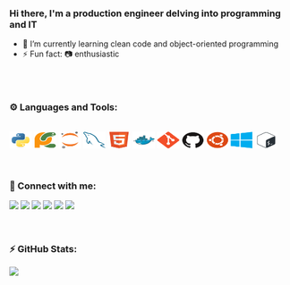 <h3> Hi there, I'm a production engineer delving into programming and IT</h3>
 
- 🌱 I’m currently learning clean code and object-oriented programming
- ⚡ Fun fact: 📷 enthusiastic
<br>
<br>

<h3>⚙️ Languages and Tools: </h3>
  <div style="display: inline_block"><br>
    <img align="center" alt="Schuck-Python" height="30" width="40" src="https://raw.githubusercontent.com/devicons/devicon/master/icons/python/python-original.svg">
    <img align="center" alt="Schuck-Pycharm" height="30" width="40" src="https://raw.githubusercontent.com/devicons/devicon/master/icons/pycharm/pycharm-original.svg">
    <img align="center" alt="Schuck-Jupyter" height="30" width="40" src="https://raw.githubusercontent.com/devicons/devicon/master/icons/jupyter/jupyter-original.svg">
    <img align="center" alt="Schuck-Mysql" height="30" width="40" src="https://raw.githubusercontent.com/devicons/devicon/master/icons/mysql/mysql-plain.svg">
    <img align="center" alt="Schuck-HTML" height="30" width="40" src="https://raw.githubusercontent.com/devicons/devicon/master/icons/html5/html5-original.svg">
    <img align="center" alt="Schuck-Docker" height="30" width="40" src="https://raw.githubusercontent.com/devicons/devicon/master/icons/docker/docker-original.svg">
    <img align="center" alt="Schuck-Git" height="30" width="40" src="https://raw.githubusercontent.com/devicons/devicon/master/icons/git/git-original.svg">
    <img align="center" alt="Schuck-GitHub" height="30" width="40" src="https://raw.githubusercontent.com/devicons/devicon/master/icons/github/github-original.svg">
    <img align="center" alt="Schuck-ubuntu" height="30" width="40" src="https://raw.githubusercontent.com/devicons/devicon/master/icons/ubuntu/ubuntu-plain.svg">
    <img align="center" alt="Schuck-Windows" height="30" width="40" src="https://github.com/devicons/devicon/blob/master/icons/windows8/windows8-original.svg">
    <img align="center" alt="Schuck-Bash" height="30" width="40" src="https://raw.githubusercontent.com/devicons/devicon/master/icons/bash/bash-plain.svg">
  </div>
 
<br>
<br>

<div style="display: inline_block">
  <h3>🔗 Connect with me: </h3>
    <a href="https://www.facebook.com/andre.schuck.9" target="_blank"><img src="https://img.shields.io/badge/Facebook-1877F2?style=for-the-badge&logo=facebook&logoColor=white" target="_blank"></a>
    <a href="https://instagram.com/andre_schuck" target="_blank"><img src="https://img.shields.io/badge/Instagram-E4405F?style=for-the-badge&logo=instagram&logoColor=white" target="_blank"></a>
    <a href="https://twitter.com/andreschuck7" target="_blank"><img src="https://img.shields.io/badge/Twitter-1DA1F2?style=for-the-badge&logo=twitter&logoColor=white" target="_blank"></a>
    <a href="https://www.linkedin.com/in/andré-da-fonseca-schuck-892334a6/" target="_blank"><img src="https://img.shields.io/badge/LinkedIn-0077B5?style=for-the-badge&logo=linkedin&logoColor=white" target="_blank"></a>
    <a href="mailto:schuckfandre@hotmail.com" target="_blank"><img src="https://img.shields.io/badge/Microsoft_Outlook-0078D4?style=for-the-badge&logo=microsoft-outlook&logoColor=white" target="_blank"></a>
    <a href="mailto:schuckfandre@gmail.com" target="_blank"><img src="https://img.shields.io/badge/Gmail-D14836?style=for-the-badge&logo=gmail&logoColor=white" target="_blank"></a>
</div>

<br>
<br>

<div>
  <h3>⚡ GitHub Stats:</h3>
    <a href="https://github.com/schuckfandre">
    <img height="180em" src="https://github-readme-stats.vercel.app/api?username=schuckfandre&show_icons=true&theme=dark&include_all_commits=true&count_private=true"/>
</div>
 
